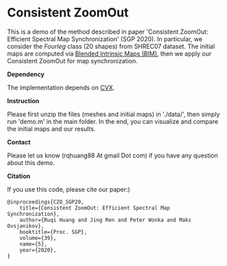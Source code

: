 # Consistent ZoomOut
This is a demo of the method described in paper 'Consistent ZoomOut: Efficient Spectral Map Synchronization' (SGP 2020). 
In particular, we consider the *Fourleg* class (20 shapes) from SHREC07 dataset. The initial maps are computed via [Blended Intrinsic Maps (BIM)](http://www.vovakim.com/projects/CorrsBlended/), then we apply our Consistent ZoomOut for map synchronization.

**Dependency**

The implementation depends on [CVX](http://cvxr.com/cvx/). 

**Instruction**

Please first unzip the files (meshes and initial maps) in './data/', then simply run 'demo.m' in the main folder. In the end, you can visualize and compare the initial maps and our results. 

**Contact**

Please let us know (rqhuang88 At gmail Dot com) if you have any question about this demo.

**Citation**

If you use this code, please cite our paper:)
```
@inproceedings{CZO_SGP20,
    title={Consistent ZoomOut: Efficient Spectral Map Synchronization}, 
    author={Ruqi Huang and Jing Ren and Peter Wonka and Maks Ovsjanikov},
    booktitle={Proc. SGP},
    volume={39},
    name={5},
    year={2020},
}
```


